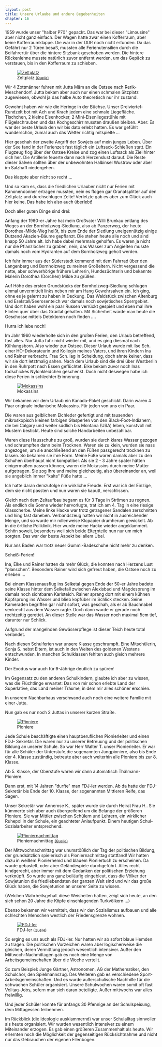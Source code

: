 ```yaml
---  
layout: post
title: Unsere Urlaube und andere Begebenheiten
chapter: 16
---  
```




1959 wurde unser "halber P70" gepackt. Das war bei dieser "Limousine" aber
nicht ganz einfach. Der Wagen hatte zwar einen Kofferraum, aber keine
Kofferraumklappe. Die war in der DDR noch nicht erfunden. Da das Gefährt nur 2
Türen besaß, mussten alle Ferienutensilien durch die Beifahrertür über die
hintere Sitzbank geschoben werden. Die hintere Rückenlehne musste natürlich
zuvor entfernt werden, um das Gepäck zu verstauen, bis in den Kofferraum zu
schieben.

<figure class="right"><a href="/bilder/042.jpg" title="Klicken f&uuml;r Grossansicht" rel="facebox"><img title="Zeltplatz" src="/bilder/thumb-042.png"></a><figcaption>Zeltplatz <small><a href="http://commons.wikimedia.org/wiki/File:Bundesarchiv_B_145_Bild-P014692,_Berlin,_Havelufer_mit_Zeltplatz_in_Spandau.jpg#file">(Quelle)</a></small></figcaption></figure>
 Wir 4 Zottmänner fuhren mit Jutta Mäm an die Ostsee nach
Rerik-Meschendorf. Jutta bekam aber auch nur einen schmalen Sitzplatz
zugewiesen, obwohl ja das halbe Auto theoretisch nur ihr zustand.

Gewohnt haben wir wie die Heringe in der Büchse. Unser Dreiviertel-Rundzelt
bot mit Ach und Krach jedem eine schmale Liegefläche. Tischchen, 2 kleine
Eisenhocker, 2 Mini-Eisenliegestühle mit Flügelschrauben und das Kochgeschirr
mussten draußen bleiben. Aber: Es war der beste Urlaub den wir bis dato erlebt
hatten. Es war gefühlt wunderschön, zumal auch das Wetter richtig mitspielte …

Hier geschah der zweite Angriff der Sowjets auf mein junges Leben. Über der
See fand in der Ferienzeit fast täglich ein Luftsack-Schießen statt. Ein
Flugzeug flog über der Ostsee Kreise und zog einen Luftsack als Ziel hinter
sich her. Die Artillerie feuerte dann nach Herzenslust darauf. Die Reste
dieser Salven sollten über der unbewohnten Halbinsel Wustrow oder aber im
Salzhaff niedergehen.

Das klappte aber nicht so recht …

Und so kam es, dass die friedlichen Urlauber nicht nur Ferien mit
Kanonendonner ertragen mussten, nein es flogen gar Granatsplitter auf den
Zeltplatz und durchschlugen Zelte! Verletzte gab es aber zum Glück auch hier
keine. Das habe ich also auch überlebt!

Doch aller guten Dinge sind drei:

Anfang der 1960-er Jahre hat mein Großvater Willi Brunkau entlang des Weges an
der Bornholzweg-Siedlung, also ab Panzerweg, der heute Dorothea-Milde-Weg
heißt, bis zum Ende der Siedlung uneigennützig einige Dutzend Akazien-Bäume
gepflanzt. Die stehen heute alle noch und sind knapp 50 Jahre alt. Ich habe
dabei mehrmals geholfen. Es waren ja nicht nur die Pflanzlöcher zu graben,
nein, das Wasser zum Angießen musste damals noch vom Hydranten auf dem
Bornholzweg geholt werden.

Ich fuhr immer aus der Süderstadt kommend mit dem Fahrrad über den Langenberg
und Bornholzweg zu meinen Großeltern. Nicht vergessend die nette, aber
schwerhörige frühere Lehrerin, Hundezüchterin und bekannte Malerin Dorothea
(Dorchen) Milde zu grüßen.

Auf Höhe des ersten Grundstücks der Bornholzweg-Siedlung schlugen einmal
unvermittelt links neben mir am Hang Gewehrsalven ein. Ich ging, ohne es je
gelernt zu haben in Deckung. Das Waldstück zwischen Altenburg und
Eselstall/Seerosenteich war damals noch sowjetisches Sperrgebiet. Und dort
haben wohl ein paar Russen verrückt gespielt und eben mal ihre Flinten quer
über das Grüntal gehalten. Mit Sicherheit würde man heute die Geschosse
mittels Detektoren noch finden ….

Hurra ich lebe noch!

Im Jahr 1960 wiederholte sich in den großen Ferien, den Urlaub betreffend,
fast alles. Nur Jutta fuhr nicht wieder mit, und es ging diesmal nach
Kühlungsborn. Also wieder zur Ostsee. Dieser Urlaub wurde mit Ilse Sch. einer
HO-Dekorateurin und Kollegin meines Vaters, und ihren Kindern Ina und Rainer
verbracht. Frau Sch. lag in Scheidung, doch ahnte keiner, dass wir sie dort
letztmalig sahen. Nach dem Urlaub sind die drei über Westberlin in den
Ruhrpott nach Essen geflüchtet. Elke bekam zuvor noch Inas todschickes
Nylonkleidchen geschenkt. Doch nicht deswegen habe ich diese Ferien in
schlechter Erinnerung.

<figure class="left"><a href="/bilder/043.jpg" title="Klicken f&uuml;r Grossansicht" rel="facebox"><img title="Mokassins" src="/bilder/thumb-043.png"></a><figcaption>Mokassins</figcaption></figure>
 Wir bekamen vor dem Urlaub ein Kanada-Paket geschickt. Darin waren 4
Paar originale indianische Mokassins. Für jeden von uns ein Paar.

Die waren aus gelblichem Elchleder gefertigt und mit tausenden mikroskopisch
kleinen farbigen Glasperlen von den Black-Foot-Indianern, die bei Calgary und
weiter südlich bis Montana (USA) leben, kunstvoll mit Mustern bestickt. Heute
sind solche Handarbeiten unbezahlbar.

Waren diese Hausschuhe zu groß, wurden sie durch klares Wasser gezogen und
schrumpften dann beim Trocknen. Waren sie zu klein, wurden sie nass angezogen,
um sie anschließend an den Füßen passgerecht trocknen zu lassen. So bekamen
sie ihre Form. Meine Füße waren damals aber zu den Schuhen überhaupt nicht
kompatibel. Als sie 2 - 3 Jahre später hätten einigermaßen passen können,
waren die Mokassins durch meine Mutter aufgetragen. Sie zog Ihre und meine
gleichzeitig, also übereinander an, weil sie angeblich immer "kalte" Füße
hatte …

Ich hatte daran demzufolge nie wirkliche Freude. Erst war ich der Einzige, dem
sie nicht passten und nun waren sie kaputt, verschlissen.

Gleich nach dem Zeltaufbau begann es für 3 Tage in Strömen zu regnen. Als
endlich die Sonne wieder hervorlugte, trat ich am 4. Tag in eine riesige
Glasscherbe. Meine linke Hacke war trotz getragener Sandalen zerschnitten und
hing fast daneben. Verbandszeug hatten wir nicht in ausreichender Menge, und
so wurde mir rollenweise Klopapier drumherum gewickelt. Ab in die örtliche
Poliklinik. Hier wurde meine Hacke wieder angeklammert. Schön soweit,
besonders weil sich beide Elternteile nun nur um mich sorgten. Das war der
beste Aspekt bei allem Übel.

Nur ans Baden war trotz neuer Gummi-Badeschuhe nicht mehr zu denken.

Scheiß-Ferien!

Ina, Elke und Rainer hatten da mehr Glück, die konnten nach Herzens Lust
"planschen". Besonders Rainer wird sich gefreut haben, die Ostsee noch zu
erleben …

Bei einem Klassenausflug ins Selketal gegen Ende der 50-er Jahre badete seine
Klasse hinter dem Selkefall zwischen Alexisbad und Mägdesprung im damals noch
sichtbaren Karlsteich. Rainer sprang dort mit einem kühnen Kopfsprung ins
Wasser und blieb kopfüber im Schlick stecken. Seine Kameraden begriffen gar
nicht sofort, was geschah, als er ab Bauchnabel senkrecht aus dem Wasser
ragte. Doch dann wurde er gerade noch rechtzeitig gerettet. An dieser Stelle
war das Wasser noch maximal 5cm tief, darunter nur Schlick.

Aufgrund der mangelnden Gewässerpflege ist dieser Teich heute total verlandet.

Nach diesen Schulferien war unsere Klasse geschrumpft. Eine Mitschülerin,
Sonja S. nebst Eltern, ist auch in den Weiten des goldenen Westens
entschwunden. In manchen Schulklassen fehlten auch gleich mehrere Kinder.

Der Exodus war auch für 9-Jährige deutlich zu spüren!

Im Gegensatz zu den anderen Schulkindern, glaubte ich aber zu wissen, was die
Flüchtlinge erwartet: Das von mir schon erlebte Land der Superlative, das Land
meiner Träume, in dem mir alles schöner erschien.

In unserem Nachbarhaus verschwand auch noch eine weitere Familie mit einer
Jutta.

Nun gab es nur noch 2 Juttas in unserer kurzen Straße.

<figure class="right"><a href="/bilder/044.jpg" title="Klicken f&uuml;r Grossansicht" rel="facebox"><img title="Pioniere" src="/bilder/thumb-044.png"></a><figcaption>Pioniere</figcaption></figure>
 Jede Schule beschäftigte einen hauptberuflichen Pionierleiter und
einen FDJ-
Sekretär. Die waren nur zu unserer Betreuung und der politischen Bildung an
unserer Schule. So war Herr Walter T. unser Pionierleiter. Er war für alle
Schüler der Unterstufe,die sogenannten Jungpioniere, also bis Ende der 4.
Klasse zuständig, betreute aber auch weiterhin alle Pioniere bis zur 8.
Klasse.

Ab 5. Klasse, der Oberstufe waren wir dann automatisch Thälmann-Pioniere.

Dann erst, mit 14 Jahren "durfte" man FDJ-ler werden. Ab da hatte der
FDJ-Sekretär bis Ende der 10. Klasse, der sogenannten Mittleren Reife, das
Sagen.

Unser Sekretär war Annerose K., später wurde sie durch Heirat Frau H.. Sie
kümmerte sich aber auch übergreifend um die Belange der größeren Pioniere. Sie
war Mittler zwischen Schülern und Lehrern, ein wirklicher Ruhepol in der
Schule, ein geachteter Anlaufpunkt. Einem heutigen Schul-Sozialarbeiter
entsprechend.

<figure class="left"><a href="/bilder/045.jpg" title="Klicken f&uuml;r Grossansicht" rel="facebox"><img title="Pioniernachmittag" src="/bilder/thumb-045.png"></a><figcaption>Pioniernachmittag <small><a href="http://commons.wikimedia.org/wiki/File:Fotothek_df_roe-neg_0006363_036_Junge_Pioniere_in_einem_Klassenzimmer.jpg#file">(Quelle)</a></small></figcaption></figure>
 Der Mittwochnachmittag war unumstößlich der Tag der politischen
Bildung, der grundsätzlich spielerisch als Pioniernachmittag stattfand! Wir
hatten dazu in weißem Pionierhemd und blauem Pioniertuch zu erscheinen. Da
wurde gebastelt, oder aber Geländespiele durchgeführt. Alles recht
kindgerecht, aber immer mit dem Gedanken der politischen Erziehung verknüpft.
So wurde uns ganz beiläufig eingebleut, dass die Völker der Sowjetunion die
friedliebendsten der ganzen Welt sind und wir das große Glück haben, die
Sowjetunion an unserer Seite zu wissen.

(Welchen Wahrheitsgehalt diese Weisheiten hatten, zeigt sich heute, an den
sich schon 20 Jahre die Köpfe einschlagenden Turkvölkern …)

Ebenso bekamen wir vermittelt, dass wir den Sozialismus aufbauen und alle
schlechten Menschen westlich der Friedensgrenze wohnen.

<figure class="right"><a href="/bilder/046.jpg" title="Klicken f&uuml;r Grossansicht" rel="facebox"><img title="FDJ-ler" src="/bilder/thumb-046.png"></a><figcaption>FDJ-ler <small><a href="http://www.flickr.com/photos/samuelpeters/3190904391/">(Quelle)</a></small></figcaption></figure>
 So erging es uns auch als FDJ-ler. Nur hatten wir ab sofort
blaue Hemden zu tragen. Die politischen Vorzeichen waren aber logischerweise
die gleichen, deren Vermittlung jedoch wesentlich intensiver. Außer den
Mittwoch-Nachmittagen gab es noch eine Menge von Arbeitsgemeinschaften über
die Woche verteilt.

So zum Beispiel: Junge Gärtner, Astronomen, AG der Mathematiker, den
Schulchor, den Spielmannszug. Des Weiteren gab es verschiedene
Sport-Arbeitsgemeinschaften. Und es wurde außerschulische Nachhilfe für die
schwachen Schüler organisiert. Unsere Schulwochen waren somit oft fast
Volltag-Jobs, sofern man sich daran beteiligte. Außer mittwochs war alles
freiwillig.

Und jeder Schüler konnte für anfangs 30 Pfennige an der Schulspeisung, dem
Mittagessen teilnehmen.

Im Rückblick (die Ideologie ausklammernd) war unser Schulalltag sinnvoller als
heute organisiert. Wir wurden wesentlich intensiver zu einem Miteinander
erzogen. Es gab einen größeren Zusammenhalt als heute. Wir erlernten noch die
Möglichkeit der gegenseitigen Rücksichtnahme und nicht nur das Gebrauchen der
eigenen Ellenbogen.

